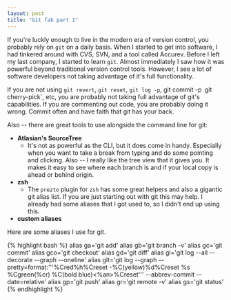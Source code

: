 ```yaml
---
layout: post
title: "Git fab part 1"
---
```


If you're luckly enough to live in the modern era of version control, you probably rely on `git` on a daily basis.  When I started to get into software, I had tinkered around with CVS, SVN, and a tool called Accurev.  Before I left my last company, I started to learn `git`.  Almost immediately I saw how it was powerful beyond traditional version control tools.  However, I see a lot of software developers not taking advantage of it's full functionality.

If you are not using `git revert`, `git reset`, `git log -p`, git commit -p` `git cherry-pick`, etc, you are probably not taking full advantage of git's capabilities.  If you are commenting out code, you are probably doing it wrong.  Commit often and have faith that git has your back.

Also -- there are great tools to use alongside the command line for git:

- **Atlasian's SourceTree**
	- It's not as powerful as the CLI, but it does come in handy.  Especially when you want to take a break from typing and do some pointing and clicking.  Also -- I really like the tree view that it gives you.  It makes it easy to see where each branch is and if your local copy is ahead or behind origin.
- **zsh**
	- The `prezto` plugin for `zsh` has some great helpers and also a gigantic git alias list.  If you are just starting out with git this may help.  I already had some aliases that I got used to, so I didn't end up using this.
- **custom aliases**
	
Here are some aliases I use for git.  

{% highlight bash %}
	alias ga='git add'
	alias gb='git branch -v'
	alias gc='git commit'
	alias gco='git checkout'
	alias gd='git diff'
	alias gl='git log --all --decorate --graph --oneline'
	alias glt='git log --graph --pretty=format:'\''%Cred%h%Creset -%C(yellow)%d%Creset %s %Cgreen(%cr) %C(bold blue)<%an>%Creset'\'' --abbrev-commit --date=relative'
	alias gp='git push'
	alias gr='git remote -v'
	alias gs='git status'
{% endhighlight %}